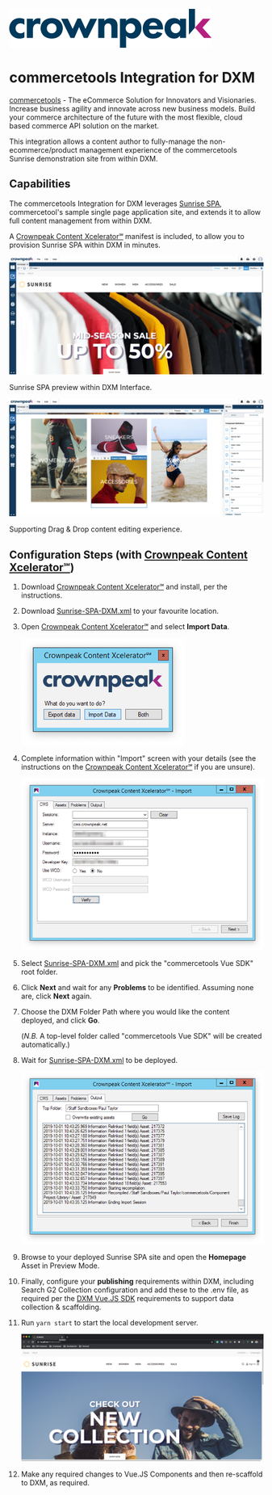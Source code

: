 <a href="https://www.crownpeak.com/" target="_blank">![Crownpeak Logo](../../../images/logo/crownpeak-logo.png?raw=true "Crownpeak Logo")</a>

# commercetools Integration for DXM

<a href="https://commercetools.com/" target="_blank">commercetools</a> - The eCommerce Solution for Innovators and
Visionaries. Increase business agility and innovate across new business models. Build your commerce architecture of the
future with the most flexible, cloud based commerce API solution on the market.

This integration allows a content author to fully-manage the non-ecommerce/product management experience of the
commercetools Sunrise demonstration site from within DXM.

## Capabilities
The commercetools Integration for DXM leverages <a href="https://github.com/commercetools/sunrise-spa" target="_blank">Sunrise SPA</a>,
commercetool's sample single page application site, and extends it to allow full content management from within DXM.

A <a href="https://github.com/crownpeak/content-xcelerator" target="_blank">Crownpeak Content Xcelerator℠</a>
manifest is included, to allow you to provision Sunrise SPA within DXM in minutes.

![Sunrise SPA Preview in DXM](../../../images/screenshots/commercetools/commercetools-screenshot-5.png?raw=true "Sunrise SPA Preview in DXM")

Sunrise SPA preview within DXM Interface.

![Sunrise SPA Inline in DXM](../../../images/screenshots/commercetools/commercetools-screenshot-6.png?raw=true "Sunrise SPA Inline in DXM")

Supporting Drag & Drop content editing experience.

## Configuration Steps (with <a href="https://github.com/crownpeak/content-xcelerator" target="_blank">Crownpeak Content Xcelerator℠</a>)
 1) Download <a href="https://github.com/crownpeak/content-xcelerator" target="_blank">Crownpeak Content Xcelerator℠</a> and
    install, per the instructions.

 2) Download <a href="./Crownpeak-Content-Xcelerator℠/Sunrise-SPA-DXM.xml" target="_blank">Sunrise-SPA-DXM.xml</a> to your
    favourite location.

 3) Open <a href="https://github.com/crownpeak/content-xcelerator" target="_blank">Crownpeak Content Xcelerator℠</a> and
    select **Import Data**.
 
    ![Crownpeak-Content-Xcelerator℠ - Import Data](../../../images/screenshots/commercetools/content-xcelerator-import-data.png?raw=true "Crownpeak-Content-Xcelerator℠ - Import Data")
 
 4) Complete information within "Import" screen with your details (see the instructions on the <a href="https://github.com/crownpeak/content-xcelerator" target="_blank">Crownpeak Content Xcelerator℠</a>
    if you are unsure).
    
    ![Crownpeak-Content-Xcelerator℠ - Authentication](../../../images/screenshots/commercetools/content-xcelerator-authentication.png?raw=true "Crownpeak-Content-Xcelerator℠ - Authentication")
         
 5) Select <a href="./Crownpeak-Content-Xcelerator℠/Sunrise-SPA-DXM.xml" target="_blank">Sunrise-SPA-DXM.xml</a> and pick
    the "commercetools Vue SDK" root folder.
    
 6) Click **Next** and wait for any **Problems** to be identified. Assuming none are, click **Next** again.
 
 7) Choose the DXM Folder Path where you would like the content deployed, and click **Go**.
 
    (_N.B._ A top-level folder called "commercetools Vue SDK" will be created automatically.)
        
 8) Wait for <a href="./Crownpeak-Content-Xcelerator℠/Sunrise-SPA-DXM.xml" target="_blank">Sunrise-SPA-DXM.xml</a> to
    be deployed.
    
    ![Sunrise SPA Import Complete](../../../images/screenshots/commercetools/content-xcelerator-import-complete.png?raw=true "Sunrise SPA Import Complete")    
    
 9) Browse to your deployed Sunrise SPA site and open the **Homepage** Asset in Preview Mode.
 
 10) Finally, configure your **publishing** requirements within DXM, including Search G2 Collection configuration and 
    add these to the .env file, as required per the <a href="https://github.com/Crownpeak/dxm-vuejs-sdk" target="_blank">DXM Vue.JS SDK</a>
    requirements to support data collection & scaffolding.
    
 11) Run ``yarn start`` to start the local development server.
 
        ![Sunrise SPA running locally](../../../images/screenshots/commercetools/commercetools-screenshot-7.png?raw=true "Sunrise SPA running locally")
    
 12) Make any required changes to Vue.JS Components and then re-scaffold to DXM, as required.
